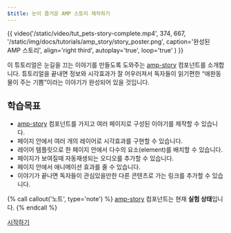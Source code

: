 ```yaml
---
$title: 눈이 즐거운 AMP 스토리 제작하기
---
```


{{ video('/static/video/tut_pets-story-complete.mp4', 374, 667, '/static/img/docs/tutorials/amp_story/story_poster.png', caption='완성된 AMP 스토리', align='right third', autoplay='true', loop='true' ) }}

이 튜토리얼은 눈길을 끄는 이야기를 만들도록 도와주는 [amp-story](/ko/docs/reference/components/amp-story.html) 컴포넌트를 소개합니다. 튜토리얼을 끝내면 정보와 시각효과가 잘 어우러져서 독자들이 읽기편한 “애완동물이 주는 기쁨”이라는 이야기가 완성되어 있을 것입니다.

## 학습목표

- [amp-story](/ko/docs/reference/components/amp-story.html) 컴포넌트를 가지고 여러 페이지로 구성된 이야기를 제작할 수 있습니다.
- 페이지 안에서 여러 개의 레이어로 시각효과를 구현할 수 있습니다.
- 레이어 템플릿으로 한 페이지 안에서 다수의 요소(element)를 배치할 수 있습니다.
- 페이지가 보여질때 자동재생되는 오디오를 추가할 수 있습니다.
- 페이지 안에서 애니메이션 효과를 줄 수 있습니다.
- 이야기가 끝나면 독자들이 관심있을만한 다른 콘텐츠로 가는 링크를 추가할 수 있습니다.

{% call callout('노트', type='note') %} [amp-story](/ko/docs/reference/components/amp-story.html) 컴포넌트는 현재 **실험 상태**입니다. {% endcall %}

<div class="start-button">
<a class="button" href="/ko/docs/getting_started/visual_story/setting_up.html"><span class="arrow-next">시작하기</span></a>
</div>
